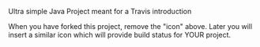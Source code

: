  

Ultra simple Java Project meant for a Travis introduction

When you have forked this project, remove the "icon" above. Later you will insert a similar icon which will provide build status for YOUR project.
